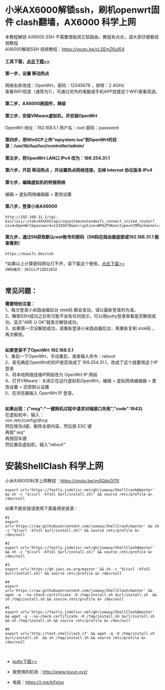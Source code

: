 # 小米AX6000解锁ssh，刷机openwrt固件 clash翻墙，AX6000 科学上网
本教程解锁 AX6000 SSH 不需要借助其它软路由，教程有点长，请大家仔细看视频教程<br>
AX6000解锁SSH 视频教程：https://youtu.be/cLSEmZ6ufE4

#### 工具下载，<a href="https://github.com/aews/lyq/releases/download/AX6000/AX6000-SSH.zip" target="_blank">点击下载>></a>

#### 第一步，设置 移动热点
网络名称改成：OpenWrt，密码：12345678 ，频带：2.4GHz<br>
查看WiFi信道（通常为1），可通过另外的电脑或手机APP连接这个WiFi查看信道。

#### 第二步，AX6000刷固件，降级

#### 第三步，安装VMware虚拟机，并安装OpenWrt
OpenWrt 地址：192.168.5.1    用户名：root   密码：password

#### 第四步，用WinSCP上传“xqsystem.lua”到OpenWrt的目录：/usr/lib/lua/luci/controller/admin/

#### 第五步，将OpenWrt LAN口 IPv4 改为：169.254.31.1

#### 第六步，开启 移动热点 ，并设置热点网络连接，去掉 Internet 协议版本 IPv4

#### 第七步，编辑虚拟机的桥接网络
编辑 > 虚拟网络编辑器 > 更改设置

#### 第八步，登录小米AX6000

    http://192.168.31.1/cgi-bin/luci/;stok=XXXXXX/api/xqsystem/extendwifi_connect_inited_router?ssid=OpenWrt&password=12345678&encryption=WPA2PSKenctype=CCMP&channel=1&band=2g&admin_username=root&admin_password=admin&admin_nonce=xxx

#### 第九步，通过SN获取默认root账号的密码（SN码在路由器底部或192.168.31.1 能查看到）

    https://miwifi.dev/ssh
    
*如果以上计算密码网址打不开，请下载这个使用，<a href="https://github.com/aews/lyq/releases/download/AX6000/SN.zip" target="_blank">点击下载>></a> <br>
<code>SN码格式：30212/F1ZD22032</code><br><br>

## 常见问题：
**需要特别注意：<br>**
1、每次登录小米路由器后台 stok码 都会变动，请以最新登录的为准。<br>
2、解锁SSH成功之后有可能不会有任何提示，可以用putty登录查看是否解锁成功，显示“ARE U OK”就表示解锁成功。<br>
3、如果第一次没解锁成功，请重新登录小米路由器后台，再重新复制 stok码 ，再次解锁。<br><br>

**如果登录不了OpenWrt  192.168.5.1<br>**
1、重启一下OpenWrt，手动重启，或者输入命令：reboot<br>
2、首先确定OpenWrt的的IP是否改成了 169.254.31.1，改成了这个就要用这个IP登录<br>
3、将本地网络连接IP网段改为 OpenWrt IP 网段<br>
4、打开VMware：关闭正在运行虚拟机OpenWrt，编辑 > 虚拟网络编辑器 > 更改设置 > 还原默认设置<br>
5、在浏览器输入 OpenWrt IP 登录。<br><br>

**如果出现：{"msg":"一键换机过程中请求对端接口失败","code":1643}**<br>
在虚拟机中，输入：<br>
vim /etc/config/dhcp<br>
然后按住d键，删除全部内容，然后按 ESC 键<br>
再按":wq"<br>
再按回车键<br>
然后重启虚拟机，输入"reboot"<br>


# 安装ShellClash 科学上网
小米AX6000科学上网教程：https://youtu.be/vn5QdyDlTtI

    export url='https://fastly.jsdelivr.net/gh/juewuy/ShellCrash@master' && sh -c "$(curl -kfsSl $url/install.sh)" && source /etc/profile &> /dev/null
    
如果不能安装请使用下面备用安装源：

    #1
    export url='https://raw.githubusercontent.com/juewuy/ShellCrash/master' && sh -c "$(curl -kfsSl $url/install.sh)" && source /etc/profile &> /dev/null

    #2
    export url='https://fastly.jsdelivr.net/gh/juewuy/ShellClash@master' && sh -c "$(curl -kfsSl $url/install.sh)" && source /etc/profile &> /dev/null

    #3
    export url='https://gh.jwsc.eu.org/master' && sh -c "$(curl -kfsSl $url/install.sh)" && source /etc/profile &> /dev/null

    #4
    export url='https://raw.githubusercontent.com/juewuy/ShellClash/master' && wget -q --no-check-certificate -O /tmp/install.sh $url/install.sh  && sh /tmp/install.sh && source /etc/profile &> /dev/null

    #5
    export url='https://fastly.jsdelivr.net/gh/juewuy/ShellClash@master' && wget -q --no-check-certificate -O /tmp/install.sh $url/install.sh  && sh /tmp/install.sh && source /etc/profile &> /dev/null

    #6
    export url='http://test.shellclash.cf' && wget -q -O /tmp/install.sh $url/install.sh  && sh /tmp/install.sh && source /etc/profile &> /dev/null

<br>

- [putty下载>>](https://github.com/aews/lyq/releases/download/AX6000/putty.zip)

- 我使用的机场：http://www.txyun.xyz/
- 电报：https://t.me/kjfxlyq

